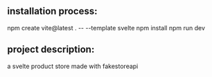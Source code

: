 ## installation process:
npm create vite@latest . -- --template svelte
npm install
npm run dev


## project description:
a svelte product store made with fakestoreapi